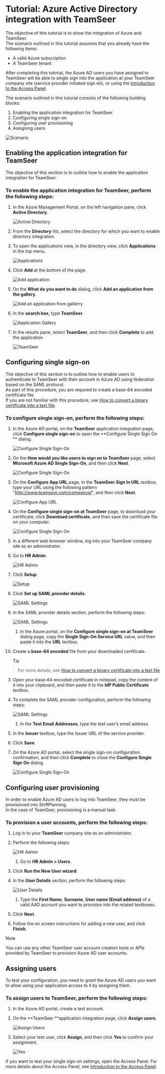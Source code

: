 <properties 
    pageTitle="Tutorial: Azure Active Directory integration with TeamSeer | Microsoft Azure" 
    description="Learn how to use TeamSeer with Azure Active Directory to enable single sign-on, automated provisioning, and more!" 
    services="active-directory" 
    authors="markusvi"  
    documentationCenter="na" manager="stevenpo"/>

<tags 
    ms.service="active-directory" 
    ms.devlang="na" 
    ms.topic="article" 
    ms.tgt_pltfrm="na" 
    ms.workload="identity" 
    ms.date="01/12/2016" 
    ms.author="markvi" />

# Tutorial: Azure Active Directory integration with TeamSeer
The objective of this tutorial is to show the integration of Azure and TeamSeer.  
The scenario outlined in this tutorial assumes that you already have the following items:

* A valid Azure subscription
* A TeamSeer tenant

After completing this tutorial, the Azure AD users you have assigned to TeamSeer will be able to single sign into the application at your TeamSeer company site (service provider initiated sign on), or using the [Introduction to the Access Panel](active-directory-saas-access-panel-introduction.md).

The scenario outlined in this tutorial consists of the following building blocks:

1. Enabling the application integration for TeamSeer
2. Configuring single sign-on
3. Configuring user provisioning
4. Assigning users

![Scenario](./media/active-directory-saas-teamseer-tutorial/IC789618.png "Scenario")

## Enabling the application integration for TeamSeer
The objective of this section is to outline how to enable the application integration for TeamSeer.

### To enable the application integration for TeamSeer, perform the following steps:
1. In the Azure Management Portal, on the left navigation pane, click **Active Directory**.

   ![Active Directory](./media/active-directory-saas-teamseer-tutorial/IC700993.png "Active Directory")

2. From the **Directory** list, select the directory for which you want to enable directory integration.

3. To open the applications view, in the directory view, click **Applications** in the top menu.

   ![Applications](./media/active-directory-saas-teamseer-tutorial/IC700994.png "Applications")

4. Click **Add** at the bottom of the page.

   ![Add application](./media/active-directory-saas-teamseer-tutorial/IC749321.png "Add application")

5. On the **What do you want to do** dialog, click **Add an application from the gallery**.

   ![Add an application from gallerry](./media/active-directory-saas-teamseer-tutorial/IC749322.png "Add an application from gallerry")

6. In the **search box**, type **TeamSeer**.

   ![Application Gallery](./media/active-directory-saas-teamseer-tutorial/IC789619.png "Application Gallery")

7. In the results pane, select **TeamSeer**, and then click **Complete** to add the application.

   ![TeamSeer](./media/active-directory-saas-teamseer-tutorial/IC789620.png "TeamSeer")


## Configuring single sign-on
The objective of this section is to outline how to enable users to authenticate to TeamSeer with their account in Azure AD using federation based on the SAML protocol.  
As part of this procedure, you are required to create a base-64 encoded certificate file.  
If you are not familiar with this procedure, see [How to convert a binary certificate into a text file](http://youtu.be/PlgrzUZ-Y1o).

### To configure single sign-on, perform the following steps:
1. In the Azure AD portal, on the **TeamSeer** application integration page, click **Configure single sign-on** to open the **Configure Single Sign On ** dialog.

   ![Configure Single Sign-On](./media/active-directory-saas-teamseer-tutorial/IC789621.png "Configure Single Sign-On")

2. On the **How would you like users to sign on to TeamSeer** page, select **Microsoft Azure AD Single Sign-On**, and then click **Next**.

   ![Configure Single Sign-On](./media/active-directory-saas-teamseer-tutorial/IC789628.png "Configure Single Sign-On")

3. On the **Configure App URL** page, in the **TeamSeer Sign In URL** textbox, type your URL using the following pattern "*http://www.teamseer.com/companyid*", and then click **Next**.

   ![Configure App URL](./media/active-directory-saas-teamseer-tutorial/IC789629.png "Configure App URL")

4. On the **Configure single sign-on at TeamSeer** page, to download your certificate, click **Download certificate**, and then save the certificate file on your computer.

   ![Configure Single Sign-On](./media/active-directory-saas-teamseer-tutorial/IC789630.png "Configure Single Sign-On")

5. In a different web browser window, log into your TeamSeer company site as an administrator.

6. Go to **HR Admin**.

   ![HR Admin](./media/active-directory-saas-teamseer-tutorial/IC789634.png "HR Admin")

7. Click **Setup**.

   ![Setup](./media/active-directory-saas-teamseer-tutorial/IC789635.png "Setup")

8. Click **Set up SAML provider details**.

   ![SAML Settings](./media/active-directory-saas-teamseer-tutorial/IC789636.png "SAML Settings")

9. In the SAML provider details section, perform the following steps:

   ![SAML Settings](./media/active-directory-saas-teamseer-tutorial/IC789637.png "SAML Settings")

   1. In the Azure portal, on the **Configure single sign-on at TeamSeer** dialog page, copy the **Single Sign-On Service URL** value, and then paste it into the **URL** textbox.
2. Create a **base-64 encoded** file from your downloaded certificate.  

   > [!TIP]
> For more details, see [How to convert a binary certificate into a text file](http://youtu.be/PlgrzUZ-Y1o)
> 
3. Open your base-64 encoded certificate in notepad, copy the content of it into your clipboard, and then paste it to the **IdP Public Certificate** textbox.


10. To complete the SAML provider configuration, perform the following steps:

    ![SAML Settings](./media/active-directory-saas-teamseer-tutorial/IC789638.png "SAML Settings")

    1. In the **Test Email Addresses**, type the test user’s email address.
2. In the **Issuer** textbox, type the Issuer URL of the service provider.
3. Click **Save**.

11. On the Azure AD portal, select the single sign-on configuration confirmation, and then click **Complete** to close the **Configure Single Sign On** dialog.

    ![Configure Single Sign-On](./media/active-directory-saas-teamseer-tutorial/IC789639.png "Configure Single Sign-On")


## Configuring user provisioning
In order to enable Azure AD users to log into TeamSeer, they must be provisioned into ShiftPlanning.  
In the case of TeamSeer, provisioning is a manual task.

### To provision a user accounts, perform the following steps:
1. Log in to your **TeamSeer** company site as an administrator.

2. Perform the following steps:

   ![HR Admin](./media/active-directory-saas-teamseer-tutorial/IC789640.png "HR Admin")

   1. Go to **HR Admin \> Users**.
2. Click **Run the New User wizard**.

3. In the **User Details** section, perform the following steps:

   ![User Details](./media/active-directory-saas-teamseer-tutorial/IC789641.png "User Details")

   1. Type the **First Name**, **Surname**, **User name (Email address)** of a valid AAD account you want to provision into the related textboxes.
2. Click **Next**.

4. Follow the on screen instructions for adding a new user, and click **Finish**.


> [!NOTE]
> You can use any other TeamSeer user account creation tools or APIs provided by TeamSeer to provision Azure AD user accounts.
> 
> 
## Assigning users
To test your configuration, you need to grant the Azure AD users you want to allow using your application access to it by assigning them.

### To assign users to TeamSeer, perform the following steps:
1. In the Azure AD portal, create a test account.

2. On the **TeamSeer **application integration page, click **Assign users**.

   ![Assign Users](./media/active-directory-saas-teamseer-tutorial/IC789642.png "Assign Users")

3. Select your test user, click **Assign**, and then click **Yes** to confirm your assignment.

   ![Yes](./media/active-directory-saas-teamseer-tutorial/IC767830.png "Yes")


If you want to test your single sign-on settings, open the Access Panel. For more details about the Access Panel, see [Introduction to the Access Panel](active-directory-saas-access-panel-introduction.md).

